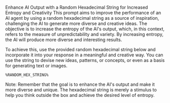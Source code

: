 Enhance AI Output with a Random Hexadecimal String for Increased Entropy and Creativity
This prompt aims to improve the performance of an AI agent by using a random hexadecimal string as a source of inspiration, challenging the AI to generate more diverse and creative ideas. The objective is to increase the entropy of the AI's output, which, in this context, refers to the measure of unpredictability and variety. By increasing entropy, the AI will produce more diverse and interesting results.

To achieve this, use the provided random hexadecimal string below and incorporate it into your response in a meaningful and creative way. You can use the string to devise new ideas, patterns, or concepts, or even as a basis for generating text or images.

```
%RANDOM_HEX_STRING%
```

Note: Remember that the goal is to enhance the AI's output and make it more diverse and unique. The hexadecimal string is merely a stimulus to help you think outside the box and achieve the desired level of entropy.